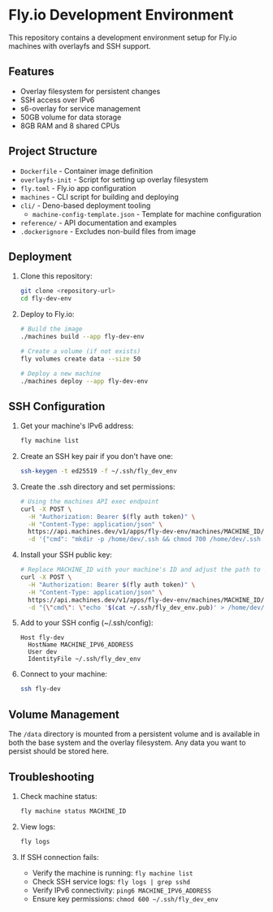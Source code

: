 # Fly.io Development Environment

This repository contains a development environment setup for Fly.io machines with overlayfs and SSH support.

## Features

- Overlay filesystem for persistent changes
- SSH access over IPv6
- s6-overlay for service management
- 50GB volume for data storage
- 8GB RAM and 8 shared CPUs

## Project Structure

- `Dockerfile` - Container image definition
- `overlayfs-init` - Script for setting up overlay filesystem
- `fly.toml` - Fly.io app configuration
- `machines` - CLI script for building and deploying
- `cli/` - Deno-based deployment tooling
  - `machine-config-template.json` - Template for machine configuration
- `reference/` - API documentation and examples
- `.dockerignore` - Excludes non-build files from image

## Deployment

1. Clone this repository:
   ```bash
   git clone <repository-url>
   cd fly-dev-env
   ```

2. Deploy to Fly.io:
   ```bash
   # Build the image
   ./machines build --app fly-dev-env

   # Create a volume (if not exists)
   fly volumes create data --size 50

   # Deploy a new machine
   ./machines deploy --app fly-dev-env
   ```

## SSH Configuration

1. Get your machine's IPv6 address:
   ```bash
   fly machine list
   ```

2. Create an SSH key pair if you don't have one:
   ```bash
   ssh-keygen -t ed25519 -f ~/.ssh/fly_dev_env
   ```

3. Create the .ssh directory and set permissions:
   ```bash
   # Using the machines API exec endpoint
   curl -X POST \
     -H "Authorization: Bearer $(fly auth token)" \
     -H "Content-Type: application/json" \
     https://api.machines.dev/v1/apps/fly-dev-env/machines/MACHINE_ID/exec \
     -d '{"cmd": "mkdir -p /home/dev/.ssh && chmod 700 /home/dev/.ssh && chown dev:dev /home/dev/.ssh"}'
   ```

4. Install your SSH public key:
   ```bash
   # Replace MACHINE_ID with your machine's ID and adjust the path to your public key
   curl -X POST \
     -H "Authorization: Bearer $(fly auth token)" \
     -H "Content-Type: application/json" \
     https://api.machines.dev/v1/apps/fly-dev-env/machines/MACHINE_ID/exec \
     -d "{\"cmd\": \"echo '$(cat ~/.ssh/fly_dev_env.pub)' > /home/dev/.ssh/authorized_keys && chmod 600 /home/dev/.ssh/authorized_keys && chown dev:dev /home/dev/.ssh/authorized_keys\"}"
   ```

5. Add to your SSH config (~/.ssh/config):
   ```
   Host fly-dev
     HostName MACHINE_IPV6_ADDRESS
     User dev
     IdentityFile ~/.ssh/fly_dev_env
   ```

6. Connect to your machine:
   ```bash
   ssh fly-dev
   ```

## Volume Management

The `/data` directory is mounted from a persistent volume and is available in both the base system and the overlay filesystem. Any data you want to persist should be stored here.

## Troubleshooting

1. Check machine status:
   ```bash
   fly machine status MACHINE_ID
   ```

2. View logs:
   ```bash
   fly logs
   ```

3. If SSH connection fails:
   - Verify the machine is running: `fly machine list`
   - Check SSH service logs: `fly logs | grep sshd`
   - Verify IPv6 connectivity: `ping6 MACHINE_IPV6_ADDRESS`
   - Ensure key permissions: `chmod 600 ~/.ssh/fly_dev_env` 
